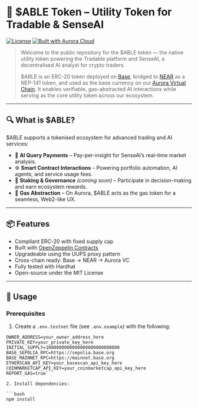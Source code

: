 # 🚀 $ABLE Token – Utility Token for Tradable & SenseAI

[![License](https://img.shields.io/github/license/TradableApp/able-contracts.svg)](./LICENSE)
[![Built with Aurora Cloud](https://img.shields.io/badge/built%20with-aurora%20cloud-78FFA1.svg)](https://doc.aurora.dev/aurora-cloud/welcome/introduction)

> Welcome to the public repository for the $ABLE token — the native utility token powering the Tradable platform and SenseAI, a decentralised AI analyst for crypto traders.
> 
> $ABLE is an ERC-20 token deployed on [Base](https://base.org), bridged to [NEAR](https://near.org) as a NEP-141 token, and used as the base currency on our [Aurora Virtual Chain](https://aurora.dev). It enables verifiable, gas-abstracted AI interactions while serving as the core utility token across our ecosystem.

---

## 🔍 What is $ABLE?

$ABLE supports a tokenised ecosystem for advanced trading and AI services:

- 💬 **AI Query Payments** – Pay-per-insight for SenseAI’s real-time market analysis.
- ⚙️ **Smart Contract Interactions** – Powering portfolio automation, AI agents, and service usage fees.
- 🧠 **Staking & Governance** _(coming soon)_ – Participate in decision-making and earn ecosystem rewards.
- 🧬 **Gas Abstraction** – On Aurora, $ABLE acts as the gas token for a seamless, Web2-like UX.

---

## 📦 Features

- Compliant ERC-20 with fixed supply cap
- Built with [OpenZeppelin Contracts](https://docs.openzeppelin.com/contracts)
- Upgradeable using the UUPS proxy pattern
- Cross-chain ready: Base → NEAR → Aurora VC
- Fully tested with Hardhat
- Open-source under the MIT License

---

## 🧪 Usage

### Prerequisites

1. Create a `.env.testnet` file (see `.env.example`) with the following:

````env
OWNER_ADDRESS=your_owner_address_here
PRIVATE_KEY=your_private_key_here
INITIAL_SUPPLY=1000000000000000000000000000
BASE_SEPOLIA_RPC=https://sepolia.base.org
BASE_MAINNET_RPC=https://mainnet.base.org
ETHERSCAN_API_KEY=your_basescan_api_key_here
COINMARKETCAP_API_KEY=your_coinmarketcap_api_key_here
REPORT_GAS=true```

2. Install dependencies:

```bash
npm install
````
